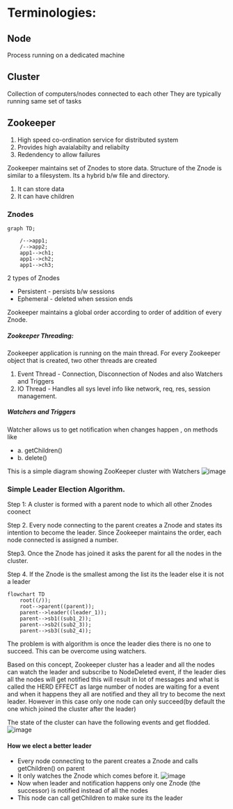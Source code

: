 # Terminologies:
## Node 
  Process running on a dedicated machine
  
## Cluster 
 Collection of computers/nodes connected to each other
 They are typically running same set of tasks
 
## Zookeeper
 1. High speed co-ordination service for distributed system
 2. Provides high avaialabilty and reliabilty
 3. Redendency to allow failures

Zookeeper maintains set of Znodes to store data. Structure of the Znode is similar to a filesystem. Its a hybrid b/w file and directory.

1. It can store data
2. It can have children

### Znodes
```mermaid
graph TD;

    /-->app1;
    /-->app2;
    app1-->ch1;
    app1-->ch2;
    app1-->ch3;
```
2 types of Znodes
- Persistent - persists b/w sessions
- Ephemeral - deleted when session ends

Zookeeper maintains a global order according to order of addition of every Znode. 

##### Zookeeper Threading:

Zookeeper application is running on the main thread. For every Zookeeper object that is created, two other threads are created

1. Event Thread - Connection, Disconnection of Nodes and also Watchers and Triggers
2. IO Thread - Handles all sys level info like network, req, res, session management.

##### Watchers and Triggers
Watcher allows us to get notification when changes happen , on methods like 
- a. getChildren() 
- b. delete()

This is a simple diagram showing ZooKeeper cluster with Watchers 
![image](https://user-images.githubusercontent.com/3052872/164812540-ff720c22-3aaf-4f73-a518-441d57ff3e1d.png)


### Simple Leader Election Algorithm.

Step 1: A cluster is formed with a parent node to which all other Znodes coonect

Step 2. Every node connecting to the parent creates a Znode and states its intention to become the leader. Since Zookeeper maintains the order, each node connected is 
        assigned a number.

Step3. Once the Znode has joined it asks the parent for all the nodes in the cluster.

Step 4. If the Znode is the smallest among the list its the leader else it is not a leader

```mermaid  
flowchart TD
    root((/));
    root-->parent((parent));
    parent-->leader((leader_1));
    parent-->sb1((sub1_2));
    parent-->sb2((sub2_3));
    parent-->sb3((sub2_4));
```
The problem is with algorithm is once the leader dies there is no one to succeed. This can be overcome using watchers.

Based on this concept, Zookeeper cluster has a leader and all the nodes can watch the leader and subscribe to NodeDeleted event, if 
the leader dies all the nodes will get notified this will result in lot of messages and what is called the  HERD EFFECT as large number of nodes are waiting for a event and when it happens they all are notified
and they all try to become the next leader. However in this case only one node can only succeed(by default the one which joined the cluster after the leader)

The state of the cluster can have the following events and get flodded.
![image](https://user-images.githubusercontent.com/3052872/164814192-dc10a700-266e-4416-a4e4-2699b1087579.png)

#### How we elect a better leader
- Every node connecting to the parent creates a Znode and calls getChildren() on parent
- It only watches the Znode which comes before it.
![image](https://user-images.githubusercontent.com/3052872/164814650-ff356436-4b43-4c8b-8101-fdacf04ade63.png)
- Now when leader and notification happens only one Znode (the successor) is notified instead of all the nodes
- This node can call getChildren to make sure its the leader
